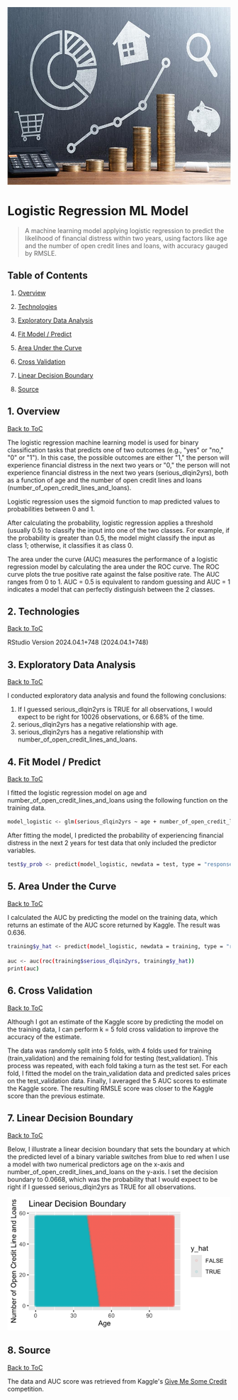 <p align="center">
<img src="images/logistic-regression.jpg" height="400"/>
</p>

# Logistic Regression ML Model

> A machine learning model applying logistic regression to predict the likelihood of financial distress within two years, using factors like age and the number of open credit lines and loans, with accuracy gauged by RMSLE.

<a name="toc"/></a>
## Table of Contents

1. [Overview](#overview)

2. [Technologies](#technologies)

3. [Exploratory Data Analysis](#analysis)

4. [Fit Model / Predict](#fit)

5. [Area Under the Curve](#auc)

6. [Cross Validation](#cross)

7. [Linear Decision Boundary](#boundary)

8. [Source](#source)

<a name="overview"/></a>
## 1. Overview
[Back to ToC](#toc)

The logistic regression machine learning model is used for binary classification tasks that predicts one of two outcomes (e.g., "yes" or "no," "0" or "1"). In this case, the possible outcomes are either "1," the person will experience financial distress in the next two years or "0," the person will not experience financial distress in the next two years (serious_dlqin2yrs), both as a function of age and the number of open credit lines and loans (number_of_open_credit_lines_and_loans).<br />

Logistic regression uses the sigmoid function to map predicted values to probabilities between 0 and 1.<br />

After calculating the probability, logistic regression applies a threshold (usually 0.5) to classify the input into one of the two classes. For example, if the probability is greater than 0.5, the model might classify the input as class 1; otherwise, it classifies it as class 0.<br />

The area under the curve (AUC) measures the performance of a logistic regression model by calculating the area under the ROC curve. The ROC curve plots the true positive rate against the false positive rate. The AUC ranges from 0 to 1. AUC = 0.5 is equivalent to random guessing and AUC = 1 indicates a model that can perfectly distinguish between the 2 classes.

<a name="technologies"/></a>
## 2. Technologies
[Back to ToC](#toc)

RStudio Version 2024.04.1+748 (2024.04.1+748)

<a name="analysis"/></a>
## 3. Exploratory Data Analysis
[Back to ToC](#toc)

I conducted exploratory data analysis and found the following conclusions:<br />
1. If I guessed serious_dlqin2yrs is TRUE for all observations, I would expect to be right for 10026 observations, or 6.68% of the time.
2. serious_dlqin2yrs has a negative relationship with age.
3. serious_dlqin2yrs has a negative relationship with number_of_open_credit_lines_and_loans.

<a name="fit"/></a>
## 4. Fit Model / Predict
[Back to ToC](#toc)

I fitted the logistic regression model on age and number_of_open_credit_lines_and_loans using the following function on the training data.

```bash
model_logistic <- glm(serious_dlqin2yrs ~ age + number_of_open_credit_lines_and_loans, data = training, family = "binomial")
```

After fitting the model, I predicted the probability of experiencing financial distress in the next 2 years for test data that only included the predictor variables.

```bash
test$y_prob <- predict(model_logistic, newdata = test, type = "response")
```

<a name="auc"/></a>
## 5. Area Under the Curve
[Back to ToC](#toc)

I calculated the AUC by predicting the model on the training data, which returns an estimate of the AUC score returned by Kaggle. The result was 0.636.

```bash
training$y_hat <- predict(model_logistic, newdata = training, type = "response")

auc <- auc(roc(training$serious_dlqin2yrs, training$y_hat))
print(auc)
```

<a name="cross"/></a>
## 6. Cross Validation
[Back to ToC](#toc)

Although I got an estimate of the Kaggle score by predicting the model on the training data, I can perform k = 5 fold cross validation to improve the accuracy of the estimate. 

The data was randomly split into 5 folds, with 4 folds used for training (train_validation) and the remaining fold for testing (test_validation). This process was repeated, with each fold taking a turn as the test set. For each fold, I fitted the model on the train_validation data and predicted sales prices on the test_validation data. Finally, I averaged the 5 AUC scores to estimate the Kaggle score. The resulting RMSLE score was closer to the Kaggle score than the previous estimate.

<a name="boundary"/></a>
## 7. Linear Decision Boundary
[Back to ToC](#toc)

Below, I illustrate a linear decision boundary that sets the boundary at which the predicted level of a binary variable switches from blue to red when I use a model with two numerical predictors age on the x-axis and number_of_open_credit_lines_and_loans on the y-axis. I set the decision boundary to 0.0668, which was the probability that I would expect to be right if I guessed serious_dlqin2yrs as TRUE for all observations. 

![Linear Decision Boundary](images/linear_decision_boundary.png)

<a name="source"/></a>
## 8. Source
[Back to ToC](#toc)

The data and AUC score was retrieved from Kaggle's [Give Me Some Credit](https://www.kaggle.com/c/GiveMeSomeCredit) competition.
